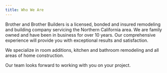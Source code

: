 ```yaml
---
title: Who We Are
---
```


<!-- This is a demo site of the [HeroBlog](https://github.com/greglobinski/gatsby-starter-hero-blog), a [GatsbyJS](https://www.gatsbyjs.org/) starter. -->

Brother and Brother Builders is a licensed, bonded and insured remodeling and building company servicing the Northern California area. We are family owned and have been in business for over 10 years. Our comprehensive experience will provide you with exceptional results and satisfaction.

We specialize in room additions, kitchen and bathroom remodeling and all areas of home construction.

Our team looks forward to working with you on your project.
